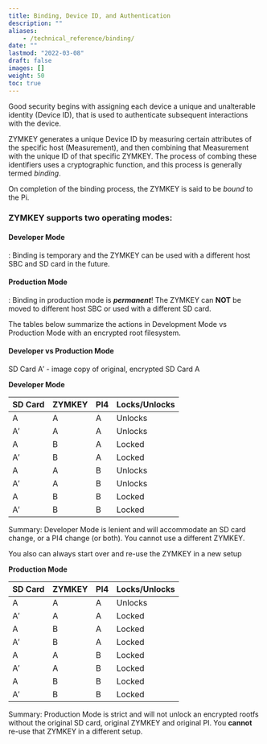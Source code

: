 ```yaml
---
title: Binding, Device ID, and Authentication
description: ""
aliases:
    - /technical_reference/binding/
date: ""
lastmod: "2022-03-08"
draft: false
images: []
weight: 50
toc: true
---
```


Good security begins with assigning each device a unique and unalterable identity (Device ID), that is used to authenticate subsequent interactions with the device.

ZYMKEY generates a unique Device ID by measuring certain attributes of the specific host (Measurement), and then combining that Measurement with the unique ID of that specific ZYMKEY. The process of combing these identifiers uses a cryptographic function, and this process is generally termed *binding*.

On completion of the binding process, the ZYMKEY is said to be *bound* to the Pi.

### ZYMKEY supports two operating modes:

#### Developer Mode
:   Binding is temporary and the ZYMKEY can be used with a different host SBC and SD card in the future.

#### Production Mode
:   Binding in production mode is ***permanent***! The ZYMKEY can **NOT** be moved to different host SBC or used with a different SD card.

The tables below summarize the actions in Development Mode vs Production Mode with an encrypted root filesystem.

#### Developer vs Production Mode

SD Card A′ - image copy of original, encrypted SD Card A

**Developer Mode**

| **SD Card** | **ZYMKEY** | **PI4** | **Locks/Unlocks** |
| --- | --- | --- | --- |
| A | A | A | Unlocks |
| A′ | A | A | Unlocks |
| A | B | A | Locked |
| A′ | B | A | Locked |
| A | A | B | Unlocks |
| A′ | A | B | Unlocks |
| A | B | B | Locked |
| A′ | B | B | Locked |

Summary: Developer Mode is lenient and will accommodate an SD card change, or a PI4 change (or both). You cannot use a different ZYMKEY.

You also can always start over and re-use the ZYMKEY in a new setup

**Production Mode**

| **SD Card** | **ZYMKEY** | **PI4** | **Locks/Unlocks** |
| --- | --- | --- | --- |
| A | A | A | Unlocks |
| A′ | A | A | Locked |
| A | B | A | Locked |
| A′ | B | A | Locked |
| A | A | B | Locked |
| A′ | A | B | Locked |
| A | B | B | Locked |
| A′ | B | B | Locked |

Summary: Production Mode is strict and will not unlock an encrypted rootfs without the original SD card, original ZYMKEY and original PI. You **cannot** re-use that ZYMKEY in a different setup.
